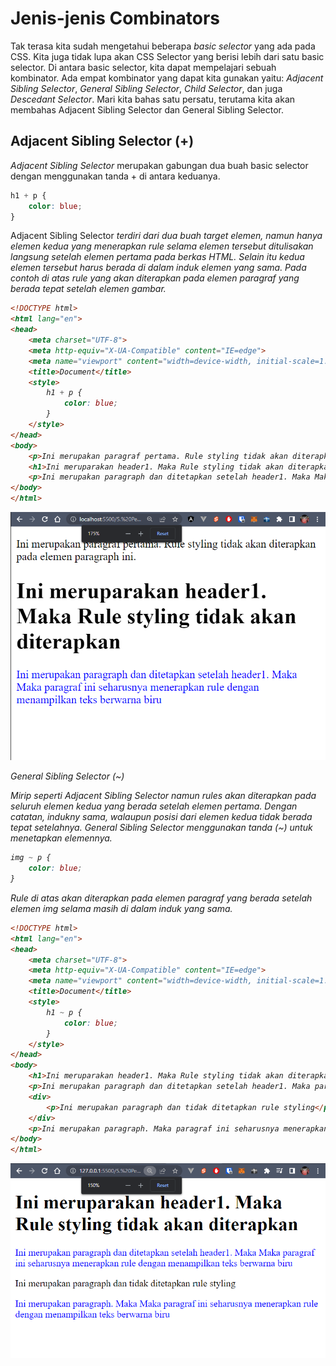 # Jenis-jenis Combinators
Tak terasa kita sudah mengetahui beberapa <i>basic selector</i> yang ada pada CSS. Kita juga tidak lupa akan CSS Selector yang berisi lebih dari satu basic selector. Di antara basic selector, kita dapat mempelajari sebuah kombinator. Ada empat kombinator yang dapat kita gunakan yaitu: <i>Adjacent Sibling Selector</i>, <i>General Sibling Selector</i>, <i>Child Selector</i>, dan juga <i>Descedant Selector</i>. Mari kita bahas satu persatu, terutama kita akan membahas Adjacent Sibling Selector dan General Sibling Selector.

## Adjacent Sibling Selector (+)

<i>Adjacent Sibling Selector</i> merupakan gabungan dua buah basic selector dengan menggunakan tanda + di antara keduanya.

```css
h1 + p {
    color: blue;
}
```
</i>Adjacent Sibling Selector<i> terdiri dari dua buah target elemen, namun hanya elemen kedua yang menerapkan rule selama elemen tersebut ditulisakan langsung setelah elemen pertama pada berkas HTML. Selain itu kedua elemen tersebut harus berada di dalam induk elemen yang sama. Pada contoh di atas rule yang akan diterapkan pada elemen paragraf yang berada tepat setelah elemen gambar.

```html
<!DOCTYPE html>
<html lang="en">
<head>
    <meta charset="UTF-8">
    <meta http-equiv="X-UA-Compatible" content="IE=edge">
    <meta name="viewport" content="width=device-width, initial-scale=1.0">
    <title>Document</title>
    <style>
        h1 + p {
            color: blue;
        }
    </style>
</head>
<body>
    <p>Ini merupakan paragraf pertama. Rule styling tidak akan diterapkan pada elemen paragraph ini.</p>   
    <h1>Ini meruparakan header1. Maka Rule styling tidak akan diterapkan</h1>
    <p>Ini merupakan paragraph dan ditetapkan setelah header1. Maka Maka paragraf ini seharusnya menerapkan rule dengan menampilkan teks berwarna biru</p>
</body>
</html>
```
<p align="center">
<img src="https://github.com/adyuta447/learn-html-css/blob/main/5.%20Pendalaman%20CSS/img/Screenshot%202022-06-08%20022407.png" alt="screenshot">
</p>

General Sibling Selector (~)
 
Mirip seperti Adjacent Sibling Selector namun rules akan diterapkan pada seluruh elemen kedua yang berada setelah elemen pertama. Dengan catatan, indukny sama, walaupun posisi dari elemen kedua tidak berada tepat setelahnya. General Sibling Selector menggunakan tanda (~) untuk menetapkan elemennya.

```css
img ~ p {
    color: blue;
}
```
Rule di atas akan diterapkan pada elemen paragraf yang berada setelah elemen img selama masih di dalam induk yang sama.

```html
<!DOCTYPE html>
<html lang="en">
<head>
    <meta charset="UTF-8">
    <meta http-equiv="X-UA-Compatible" content="IE=edge">
    <meta name="viewport" content="width=device-width, initial-scale=1.0">
    <title>Document</title>
    <style>
        h1 ~ p {
            color: blue;
        }
    </style>
</head>
<body> 
    <h1>Ini meruparakan header1. Maka Rule styling tidak akan diterapkan</h1>
    <p>Ini merupakan paragraph dan ditetapkan setelah header1. Maka paragraf ini seharusnya menerapkan rule dengan menampilkan teks berwarna biru</p>
    <div>
        <p>Ini merupakan paragraph dan tidak ditetapkan rule styling</p>
    </div>
    <p>Ini merupakan paragraph. Maka paragraf ini seharusnya menerapkan rule dengan menampilkan teks berwarna biru</p>
</body>
</html>
```

<p align="center">
<img src="https://github.com/adyuta447/learn-html-css/blob/main/5.%20Pendalaman%20CSS/img/Screenshot%202022-06-09%20014814.png" alt="screenshot">
</p>